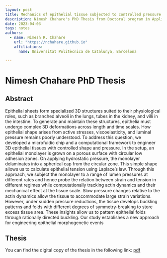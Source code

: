 ```yaml
---
layout: post
title: Mechanics of epithelial tissue subjected to controlled pressure
description: Nimesh Chahare's PhD Thesis from Doctoral program in Applied Mathematics
date: 2023-04-03
tags: notes
authors:
  - name: Nimesh R. Chahare
    url: "https://nchahare.github.io"
    affiliations:
      name: Universitat Politècnica de Catalunya, Barcelona

---
```

# Nimesh Chahare PhD Thesis

## Abstract

Epithelial sheets form specialized 3D structures suited to their physiological roles, such as branched alveoli in the lungs, tubes in the kidney, and villi in the intestine. To generate and maintain these structures, epithelia must undergo complex 3D deformations across length and time scales. How epithelial shape arises from active stresses, viscoelasticity, and luminal pressure remains poorly understood. To address this question, we developed a microfuidic chip and a computational framework to engineer 3D epithelial tissues with controlled shape and pressure. In the setup, an epithelial monolayer is grown on a porous surface with circular low adhesion zones. On applying hydrostatic pressure, the monolayer delaminates into a spherical cap from the circular zone. This simple shape allows us to calculate epithelial tension using Laplace’s law. Through this approach, we subject the monolayer to a range of lumen pressures at different rates and hence probe the relation between strain and tension in different regimes while computationally tracking actin dynamics and their mechanical eﬀect at the tissue scale. Slow pressure changes relative to the actin dynamics allow the tissue to accommodate large strain variations. However, under sudden pressure reductions, the tissue develops buckling patterns and folds with different degrees of symmetry-breaking to store excess tissue area. These insights allow us to pattern epithelial folds through rationally directed buckling. Our study establishes a new approach for engineering epithelial morphogenetic events 

## Thesis

You can find the digital copy of the thesis in the following link: [pdf](https://upcommons.upc.edu/handle/2117/401551)
